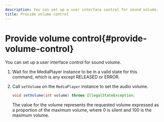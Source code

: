 ```yaml
---
description: You can set up a user interface control for sound volume.
title: Provide volume control
---
```


# Provide volume control{#provide-volume-control}

You can set up a user interface control for sound volume.

1. Wait for the MediaPlayer instance to be in a valid state for this command, which is any except RELEASED or ERROR.
1. Call `setVolume` on the `MediaPlayer` instance to set the audio volume.

   ```java
   void setVolume(int volume) throws IllegalStateException;
   ```

   The value for the volume represents the requested volume expressed as a proportion of the maximum volume, where 0 is silent and 100 is the maximum volume. 

